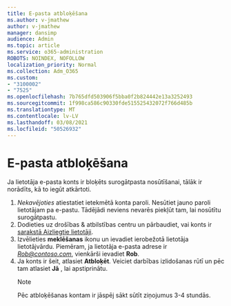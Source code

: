 ```yaml
---
title: E-pasta atbloķēšana
ms.author: v-jmathew
author: v-jmathew
manager: dansimp
audience: Admin
ms.topic: article
ms.service: o365-administration
ROBOTS: NOINDEX, NOFOLLOW
localization_priority: Normal
ms.collection: Adm_O365
ms.custom:
- "3100002"
- "7525"
ms.openlocfilehash: 7b765dfd503906f5bba0f2b824442e13a3252493
ms.sourcegitcommit: 1f998ca586c90330fde515525432072f766d485b
ms.translationtype: MT
ms.contentlocale: lv-LV
ms.lasthandoff: 03/08/2021
ms.locfileid: "50526932"
---
```

# <a name="unblock-email"></a>E-pasta atbloķēšana

Ja lietotāja e-pasta konts ir bloķēts surogātpasta nosūtīšanai, tālāk ir norādīts, kā to iegūt atkārtoti.

1. *Nekavējoties* atiestatiet ietekmētā konta paroli. Nesūtiet jauno paroli lietotājam pa e-pastu. Tādējādi neviens nevarēs piekļūt tam, lai nosūtītu surogātpastu.
2. Dodieties uz drošības & atbilstības centru un pārbaudiet, vai konts ir [sarakstā Aizliegtie lietotāji](https://protection.office.com/#/restrictedusers).
3. Izvēlieties **meklēšanas** ikonu un ievadiet ierobežotā lietotāja lietotājvārdu. Piemēram, ja lietotāja e-pasta adrese ir *Rob@contoso.com*, vienkārši ievadiet **Rob**.
4. Ja konts ir šeit, atlasiet **Atbloķēt**. Veiciet darbības izlidošanas rūtī un pēc tam atlasiet **Jā** , lai apstiprinātu.  
    > [!NOTE]
    > Pēc atbloķēšanas kontam ir jāspēj sākt sūtīt ziņojumus 3-4 stundās.
